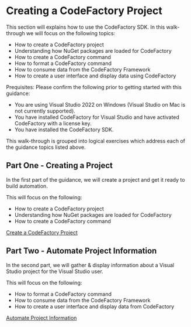 # Creating a CodeFactory Project
This section will explains how to use the CodeFactory SDK.
 In this walk-through we will focus on the following topics:

 - How to create a CodeFactory project
 - Understanding how NuGet packages are loaded for CodeFactory
 - How to create a CodeFactory command
 - How to format a CodeFactory command
 - How to consume data from the CodeFactory Framework
 - How to create a user interface and display data using CodeFactory

Prequisites: Please confirm the following prior to getting started with this guidance:
 
 - You are using Visual Studio 2022 on Windows (Visual Studio on Mac is not currently supported).
 - You have installed CodeFactory for Visual Studio and have activated CodeFactory with a license key.
 - You have installed the CodeFactory SDK.

This walk-through is grouped into logical exercises which address each of the guidance topics listed above.

## Part One - Creating a Project
In the first part of the guidance, we will create a project and get it ready to build automation. 

This will focus on the following:
 - How to create a CodeFactory project
 - Understanding how NuGet packages are loaded for CodeFactory
 - How to create a CodeFactory command

[Create a CodeFactory Project](CreateProject.md)

## Part Two - Automate Project Information
In the second part, we will gather & display information about a Visual Studio project for the Visual Studio user.

This will focus on the following:
 - How to format a CodeFactory command
 - How to consume data from the CodeFactory Framework
 - How to create a user interface and display data from CodeFactory

[Automate Project Information](AutomateProjectInformation.md)

